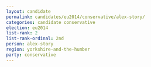 ```yaml
---
layout: candidate
permalink: candidates/eu2014/conservative/alex-story/
categories: candidate conservative
election: eu2014
list-rank: 2
list-rank-ordinal: 2nd
person: alex-story
region: yorkshire-and-the-humber
party: conservative
---
```

